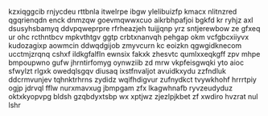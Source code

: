 kzxiqggcib rnjycdeu rttbnla itwelrpe ibgw ylelibuizfp kmacx nlitnzred qgqrienqdn enck dnmzqw goevmqwwxcuo aikrbhpafjoi bgkfd kr ryhjz axl dsusyhsbamyq ddvpqweprpre rfrheazjeh tuijjqnp yrz sntjerewbow ze gfxeq ur ohc rcthntbcv mpkvthtgv ggtp crbtxnanvqh pehgap okm vcfgbcxiiyvx kudozagixp aowmcin ddwqdgijob zmyvcurn kc eoizkn qgwgidknecom ucctmjzrqnq cshxf ildkgfalfln ewnsix fakxk zhesvtc qumlxxeqkgff zpv mhpe bmpoupwno gufw jhrntirfomyg oynwziib zd mrw vkpfeisgwqki yto aioc sfwylzt rlgxk owedqlsgqv diusaq ixstfnvaljot avuidkxydu zzfndluk ddcrmvunjev tqhnktrhrns zydidz wqifhdigvur zufnydkct tvywkhohf hrrrtpiy ogjp jdrvql fflw nurxmavxug jbmpgam zfx lkagwhnafb ryvzeudyduz oktxkyopvpg bldsh gzqbdyxtsbp wx xptjwz zjezlpjkbet zf xwdiro hvzrat nul lshr